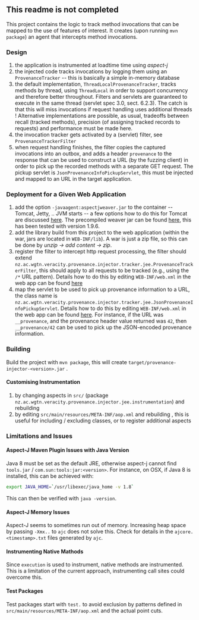 ## This readme is not completed

This project contains the logic to track method invocations that can be mapped to the use of features of interest. It creates (upon running `mvn package`) an agent that intercepts method invocations.



### Design

1. the application is instrumented at loadtime time using *aspect-j* 
2. the injected code tracks invocations by logging them using an `ProvenanceTracker` -- this is basically a simple in-memory database
3. the default implementation, `ThreadLocalProvenanceTracker`, tracks methods by thread, using `ThreadLocal` in order to support concurrency and therefore better throughout. Filters and servlets are guaranteed to execute in the same thread (servlet spec 3.0, sect. 6.2.3). The catch is that this will miss invocations if request handling uses additional threads ! Alternative implementations are possible, as usual, tradeoffs between recall (tracked methods), precision (of assigning tracked records to requests) and performance must be made here.
4. the invocation tracker gets activated by a (servlet) filter, see `ProvenanceTrackerFilter`
5. when request handling finishes, the filter copies the captured invocations into an outbox, and adds a header `provenance` to the response that can be used to construct a URL (by the fuzzing client) in order to pick up the recorded methods with a separate GET request. The pickup servlet is `JsonProvenanceInfoPickupServlet`, this must be injected and mapped to an URL in the target application.

### Deployment for a Given Web Application

1. add the option `-javaagent:aspectjweaver.jar` to the container -- Tomcat, Jetty, .. JVM starts -- a few options how to do this for Tomcat are discussed [here](https://www.middlewareinventory.com/blog/set-heapmemory-jvm-arguments-tomcat/). The precompiled weaver jar can be found [here](https://mvnrepository.com/artifact/org.aspectj/aspectjweaver), this has been tested with version 1.9.6.
2. add the library build from this project to the web application (within the war, jars are located in `WEB-INF/lib`). A war is just a zip file, so this can be done by *unzip -> add content -> zip*. 
3. register the filter to intercept http request processing, the filter should extend `nz.ac.wgtn.veracity.provenance.injector.tracker.jee.ProvenanceTrackerFilter`, this should apply to all requests to be tracked (e.g., using the `/*` URL pattern). Details how to do this by editing `WEB-INF/web.xml` in the web app can be found [here](https://docs.oracle.com/cd/E13222_01/wls/docs81/webapp/web_xml.html)
4. map the servlet to be used to pick up provenance information to a URL, the class name is `nz.ac.wgtn.veracity.provenance.injector.tracker.jee.JsonProvenanceInfoPickupServlet`. Details how to do this by editing `WEB-INF/web.xml` in the web app can be found [here](https://docs.oracle.com/cd/E13222_01/wls/docs81/webapp/web_xml.html). For instance, if the URL was `__provenance`, and the provenance header value returned was `42`, then `__provenance/42` can be used to pick up the JSON-encoded provenance information.



### Building

Build the project with `mvn package`, this will create `target/provenance-injector-<version>.jar` .

#### Customising Instrumentation

1. by changing aspects in `src/` (package `nz.ac.wgtn.veracity.provenance.injector.jee.instrumentation`) and rebuilding
2. by editing `src/main/resources/META-INF/aop.xml` and rebuilding , this is useful for including / excluding classes, or to register additional aspects

### Limitations and Issues 


#### Aspect-J Maven Plugin Issues with Java Version

Java 8 must be set as the default JRE, otherwise aspect-j cannot find `tools.jar` / `com.sun:tools:jar:<version>`.
For instance, on OSX, if Java 8 is installed, this can be achieved with: 

```bash
export JAVA_HOME=`/usr/libexec/java_home -v 1.8`
```

This can then be verified with `java -version`.

#### Aspect-J Memory Issues

Aspect-J seems to sometimes run out of memory. Increasing heap space by passing `-Xmx..` to `ajc` does not solve this. Check for details in the `ajcore.<timestamp>.txt` files generated by `ajc`.

#### Instrumenting Native Mathods

Since `execution` is used to instrument, native methods are instrumented. This is a limitation of the current approach, instrumenting call sites could overcome this. 

#### Test Packages

Test packages start with `test.` to avoid exclusion by patterns defined in `src/main/resources/META-INF/aop.xml` and the actual point cuts.



